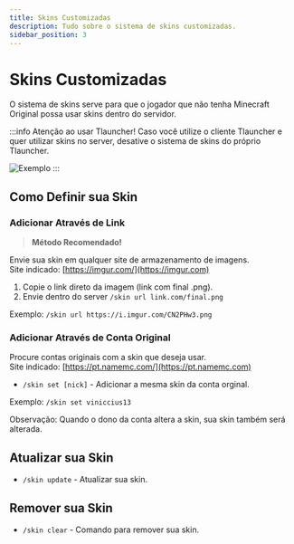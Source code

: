 ```yaml
---
title: Skins Customizadas
description: Tudo sobre o sistema de skins customizadas.
sidebar_position: 3
---
```


# Skins Customizadas

O sistema de skins serve para que o jogador que não tenha Minecraft Original possa usar skins dentro do servidor.

:::info Atenção ao usar Tlauncher!
Caso você utilize o cliente Tlauncher e quer utilizar skins no server, desative o sistema de skins do próprio Tlauncher.  
  
![Exemplo](https://cdn.discordapp.com/attachments/730263790377107477/739543620226515016/unknown.png)
:::

## Como Definir sua Skin

### Adicionar Através de Link

> **Método Recomendado!**

Envie sua skin em qualquer site de armazenamento de imagens.  
Site indicado: [https://imgur.com/](https://imgur.com)

1. Copie o link direto da imagem (link com final .png).
2. Envie dentro do server `/skin url link.com/final.png`  

Exemplo: `/skin url https://i.imgur.com/CN2PHw3.png`

### Adicionar Através de Conta Original

Procure contas originais com a skin que deseja usar.  
Site indicado: [https://pt.namemc.com/](https://pt.namemc.com)

* `/skin set [nick]` - Adicionar a mesma skin da conta orginal.  

Exemplo: `/skin set viniccius13`

Observação: Quando o dono da conta altera a skin, sua skin também será alterada.

## Atualizar sua Skin
* `/skin update` - Atualizar sua skin.

## Remover sua Skin
* `/skin clear` - Comando para remover sua skin.